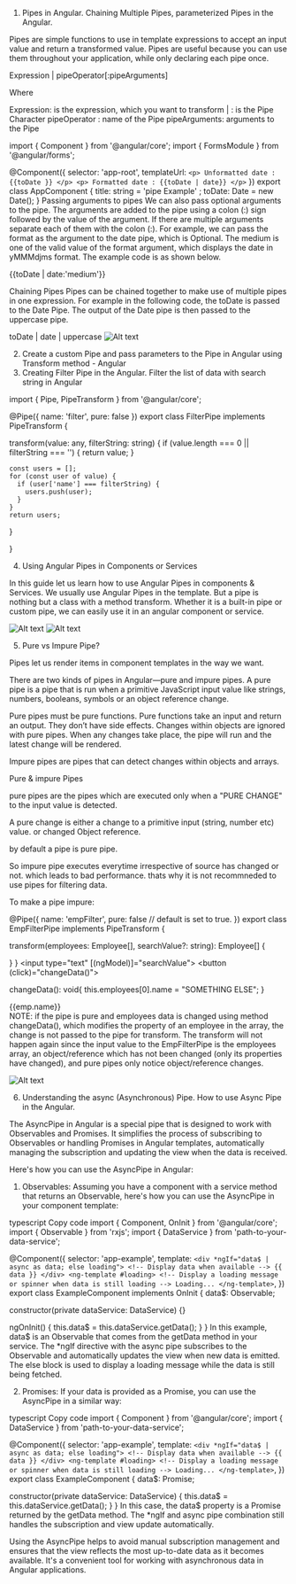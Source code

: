  1. Pipes in Angular. Chaining Multiple Pipes, parameterized Pipes in the Angular.

 Pipes are simple functions to use in template expressions to accept an input value and return a transformed value. Pipes are useful because you can use them throughout your application, while only declaring each pipe once.

 
Expression | pipeOperator[:pipeArguments]
 
Where

Expression: is the expression, which you want to transform
| : is the Pipe Character
pipeOperator : name of the Pipe
pipeArguments: arguments to the Pipe

 
import { Component } from '@angular/core';
import { FormsModule } from '@angular/forms';
 
@Component({
    selector: 'app-root',
    templateUrl: `<p> Unformatted date : {{toDate }} </p>
                  <p> Formatted date : {{toDate | date}} </p>` 
}) 
export class AppComponent 
{ 
    title: string = 'pipe Example' ; 
    toDate: Date = new Date(); 
}
 Passing arguments to pipes
We can also pass optional arguments to the pipe. The arguments are added to the pipe using a colon (:) sign followed by the value of the argument. If there are multiple arguments separate each of them with the colon (:). For example, we can pass the format as the argument to the date pipe, which is Optional. The medium is one of the valid value of the format argument, which displays the date in yMMMdjms format. The example code is as shown below.

{{toDate | date:'medium'}}

Chaining Pipes
Pipes can be chained together to make use of multiple pipes in one expression. For example in the following code, the toDate is passed to the Date Pipe. The output of the Date pipe is then passed to the uppercase pipe.
 
toDate | date | uppercase
![Alt text](image-13.png)


2. Create a custom Pipe and pass parameters to the Pipe in Angular using Transform method - Angular
3. Creating Filter Pipe in the Angular. Filter the list of data with search string in Angular

import { Pipe, PipeTransform } from '@angular/core';

@Pipe({
  name: 'filter',
  pure: false
})
export class FilterPipe implements PipeTransform {

  transform(value: any, filterString: string) {
    if (value.length === 0 || filterString === '') {
      return value;
    }

    const users = [];
    for (const user of value) {
      if (user['name'] === filterString) {
        users.push(user);
      }
    }
    return users;
  }


  

}

4. Using Angular Pipes in Components or Services

In this guide let us learn how to use Angular Pipes in components & Services. We usually use Angular Pipes in the template. But a pipe is nothing but a class with a method transform. Whether it is a built-in pipe or custom pipe, we can easily use it in an angular component or service.

![Alt text](image-14.png)
![Alt text](image-15.png)

5. Pure vs Impure Pipe?

Pipes let us render items in component templates in the way we want.

There are two kinds of pipes in Angular—pure and impure pipes. A pure pipe is a pipe that is run when a primitive JavaScript input value like strings, numbers, booleans, symbols or an object reference change.

Pure pipes must be pure functions. Pure functions take an input and return an output. They don’t have side effects. Changes within objects are ignored with pure pipes. When any changes take place, the pipe will run and the latest change will be rendered.

Impure pipes are pipes that can detect changes within objects and arrays.


Pure & impure Pipes

pure pipes are the pipes which are executed only when a "PURE CHANGE" to the input value is detected.

A pure change is either a change to a primitive input (string, number etc) value. or changed Object reference.

by default a pipe is pure pipe.

So impure pipe executes everytime irrespective of source has changed or not. which leads to bad performance. thats why it is not recommneded to use pipes for filtering data.

To make a pipe impure:

@Pipe({
  name: 'empFilter',
  pure: false  // default is set to true.
})
export class EmpFilterPipe implements PipeTransform {

  transform(employees: Employee[], searchValue?: string): Employee[] {
  
   }
}
<input type="text" [(ngModel)]="searchValue">
<button (click)="changeData()"></button>

changeData(): void{
    this.employees[0].name = "SOMETHING ELSE";
}

<div *ngFor="let emp of employees | empFilter : searchValue">
    {{emp.name}}
</div> 
NOTE: if the pipe is pure and employees data is changed using method changeData(), which modifies the property of an employee in the array, the change is not passed to the pipe for transform. The transform will not happen again since the input value to the EmpFilterPipe is the employees array, an object/reference which has not been changed (only its properties have changed), and pure pipes only notice object/reference changes.

![Alt text](image-16.png)



6. Understanding the async (Asynchronous) Pipe. How to use Async Pipe in the Angular.

The AsyncPipe in Angular is a special pipe that is designed to work with Observables and Promises. It simplifies the process of subscribing to Observables or handling Promises in Angular templates, automatically managing the subscription and updating the view when the data is received.

Here's how you can use the AsyncPipe in Angular:

1. Observables:
Assuming you have a component with a service method that returns an Observable, here's how you can use the AsyncPipe in your component template:

typescript
Copy code
import { Component, OnInit } from '@angular/core';
import { Observable } from 'rxjs';
import { DataService } from 'path-to-your-data-service';

@Component({
  selector: 'app-example',
  template: `
    <div *ngIf="data$ | async as data; else loading">
      <!-- Display data when available -->
      {{ data }}
    </div>
    <ng-template #loading>
      <!-- Display a loading message or spinner when data is still loading -->
      Loading...
    </ng-template>
  `,
})
export class ExampleComponent implements OnInit {
  data$: Observable<any>;

  constructor(private dataService: DataService) {}

  ngOnInit() {
    this.data$ = this.dataService.getData();
  }
}
In this example, data$ is an Observable that comes from the getData method in your service. The *ngIf directive with the async pipe subscribes to the Observable and automatically updates the view when new data is emitted. The else block is used to display a loading message while the data is still being fetched.

2. Promises:
If your data is provided as a Promise, you can use the AsyncPipe in a similar way:

typescript
Copy code
import { Component } from '@angular/core';
import { DataService } from 'path-to-your-data-service';

@Component({
  selector: 'app-example',
  template: `
    <div *ngIf="data$ | async as data; else loading">
      <!-- Display data when available -->
      {{ data }}
    </div>
    <ng-template #loading>
      <!-- Display a loading message or spinner when data is still loading -->
      Loading...
    </ng-template>
  `,
})
export class ExampleComponent {
  data$: Promise<any>;

  constructor(private dataService: DataService) {
    this.data$ = this.dataService.getData();
  }
}
In this case, the data$ property is a Promise returned by the getData method. The *ngIf and async pipe combination still handles the subscription and view update automatically.

Using the AsyncPipe helps to avoid manual subscription management and ensures that the view reflects the most up-to-date data as it becomes available. It's a convenient tool for working with asynchronous data in Angular applications.